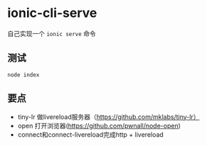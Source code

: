 ionic-cli-serve
===============

自己实现一个 `ionic serve` 命令

## 测试

	node index
	
## 要点

- tiny-lr 做livereload服务器（https://github.com/mklabs/tiny-lr）
- open 打开浏览器(https://github.com/pwnall/node-open)
- connect和connect-livereload完成http + livereload

